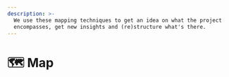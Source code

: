 ```yaml
---
description: >-
  We use these mapping techniques to get an idea on what the project
  encompasses, get new insights and (re)structure what's there.
---
```


# 🗺️  Map

